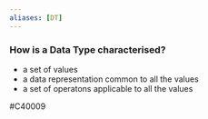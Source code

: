 ```yaml
---
aliases: [DT]
---
```


### How is a Data Type characterised?
- a set of values
- a data representation common to all the values
- a set of operatons applicable to all the values

#C40009 